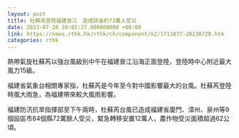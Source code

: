 ```yaml
---
layout: post
title: 杜蘇芮登陸福建晉江　造成該省約72萬人受災
date: 2023-07-28 20:02:27.000000000 +08:00
link: https://news.rthk.hk/rthk/ch/component/k2/1711077-20230728.htm
categories: rthk
---
```


熱帶氣旋杜蘇芮以強台風級別中午在福建晉江沿海正面登陸，登陸時中心附近最大風力15級。

福建省氣象台相關專家指，杜蘇芮是今年至今對中國影響最大的台風。杜蘇芮登陸時風大雨急，為福建帶來較大風雨影響。

福建防汛抗旱指揮部至下午兩時，杜蘇芮台風已造成福建省廈門、漳州、泉州等9個設區市84個縣72萬餘人受災，緊急轉移安置12萬人，農作物受災面積超過62公頃。
